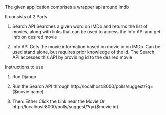 The given application comprises a wrapper api around imdb

It consists of 2 Parts
1. Search API 
Searches a given word on IMDb and returns the list of movies, along with links
that can be used to access the Info API and get info on desired movie

2. Info API
Gets the movie information based on movie id on IMDb. Can be used stand alone,
but requires prior knowledge of the id. The Search API accesses this API by
providing id to the desired movie

Instructions to use
1. Run Django

2. Run the Search API through
http://localhost:8000/polls/suggest/?q=($movie name)

3. Then:
Either Click the Link near the Movie
Or
http://localhost:8000/polls/suggest/?q=($movie id)

